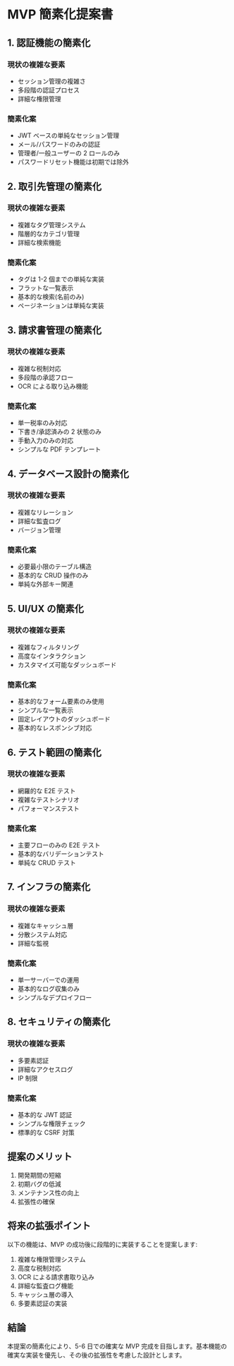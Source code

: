 # MVP 簡素化提案書

## 1. 認証機能の簡素化

### 現状の複雑な要素

- セッション管理の複雑さ
- 多段階の認証プロセス
- 詳細な権限管理

### 簡素化案

- JWT ベースの単純なセッション管理
- メール/パスワードのみの認証
- 管理者/一般ユーザーの 2 ロールのみ
- パスワードリセット機能は初期では除外

## 2. 取引先管理の簡素化

### 現状の複雑な要素

- 複雑なタグ管理システム
- 階層的なカテゴリ管理
- 詳細な検索機能

### 簡素化案

- タグは 1-2 個までの単純な実装
- フラットな一覧表示
- 基本的な検索(名前のみ)
- ページネーションは単純な実装

## 3. 請求書管理の簡素化

### 現状の複雑な要素

- 複雑な税制対応
- 多段階の承認フロー
- OCR による取り込み機能

### 簡素化案

- 単一税率のみ対応
- 下書き/承認済みの 2 状態のみ
- 手動入力のみの対応
- シンプルな PDF テンプレート

## 4. データベース設計の簡素化

### 現状の複雑な要素

- 複雑なリレーション
- 詳細な監査ログ
- バージョン管理

### 簡素化案

- 必要最小限のテーブル構造
- 基本的な CRUD 操作のみ
- 単純な外部キー関連

## 5. UI/UX の簡素化

### 現状の複雑な要素

- 複雑なフィルタリング
- 高度なインタラクション
- カスタマイズ可能なダッシュボード

### 簡素化案

- 基本的なフォーム要素のみ使用
- シンプルな一覧表示
- 固定レイアウトのダッシュボード
- 基本的なレスポンシブ対応

## 6. テスト範囲の簡素化

### 現状の複雑な要素

- 網羅的な E2E テスト
- 複雑なテストシナリオ
- パフォーマンステスト

### 簡素化案

- 主要フローのみの E2E テスト
- 基本的なバリデーションテスト
- 単純な CRUD テスト

## 7. インフラの簡素化

### 現状の複雑な要素

- 複雑なキャッシュ層
- 分散システム対応
- 詳細な監視

### 簡素化案

- 単一サーバーでの運用
- 基本的なログ収集のみ
- シンプルなデプロイフロー

## 8. セキュリティの簡素化

### 現状の複雑な要素

- 多要素認証
- 詳細なアクセスログ
- IP 制限

### 簡素化案

- 基本的な JWT 認証
- シンプルな権限チェック
- 標準的な CSRF 対策

## 提案のメリット

1. 開発期間の短縮
2. 初期バグの低減
3. メンテナンス性の向上
4. 拡張性の確保

## 将来の拡張ポイント

以下の機能は、MVP の成功後に段階的に実装することを提案します:

1. 複雑な権限管理システム
2. 高度な税制対応
3. OCR による請求書取り込み
4. 詳細な監査ログ機能
5. キャッシュ層の導入
6. 多要素認証の実装

## 結論

本提案の簡素化により、5-6 日での確実な MVP 完成を目指します。基本機能の確実な実装を優先し、その後の拡張性を考慮した設計とします。
